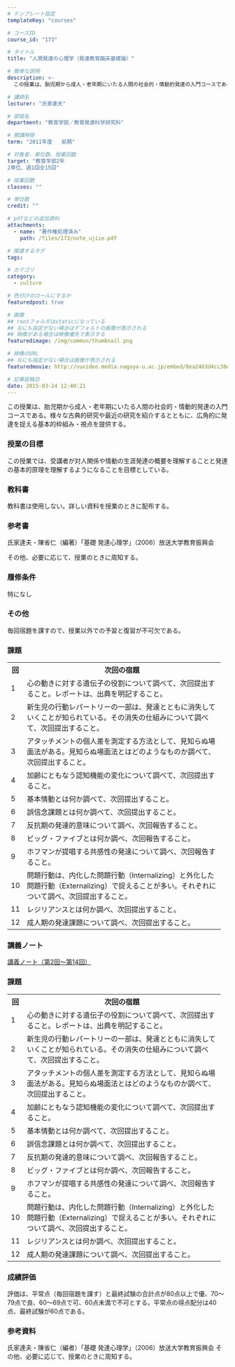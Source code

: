 ```yaml
---
# テンプレート指定
templateKey: "courses"

# コースID
course_id: "173"

# タイトル
title: "人間発達の心理学（発達教育臨床基礎論）"

# 簡単な説明
description: >-
  この授業は、胎児期から成人・老年期にいたる人間の社会的・情動的発達の入門コースである。様々な古典的研究や最近の研究を紹介するとともに、広角的に発達を捉える基本的枠組み・視点を提供する。...

# 講師名
lecturer: "氏家達夫"

# 部局名
department: "教育学部／教育発達科学研究科"

# 開講時限
term: "2011年度	前期"

# 対象者、単位数、授業回数
target: "教育学部2年
2単位、週1回全15回"

# 授業回数
classes: ""

# 単位数
credit: ""

# pdfなどの追加資料
attachments: 
  - name: "著作権処理済み" 
    path: /files/173/note_ujiie.pdf

# 関連するタグ
tags:

# カテゴリ
category:
  - culture

# 色付けのロールにするか
featuredpost: true

# 画像
## rootフォルダはstaticになっている
## なにも指定がない場合はデフォルトの画像が表示される
## 映像がある場合は映像優先で表示する
featuredimage: /img/common/thumbnail.png

# 映像のURL
## なにも指定がない場合は画像が表示される
featuredmovie: http://nuvideo.media.nagoya-u.ac.jp/embed/8ea2483d4cc38e8209f3fb34204700aa7f5ace40

# 記事投稿日
date: 2015-03-24 12:40:21
---
```


この授業は、胎児期から成人・老年期にいたる人間の社会的・情動的発達の入門コースである。様々な古典的研究や最近の研究を紹介するとともに、広角的に発達を捉える基本的枠組み・視点を提供する。








### 授業の目標

この授業では、受講者が対人関係や情動の生涯発達の概要を理解することと発達の基本的原理を理解するようになることを目標としている。

### 教科書

教科書は使用しない。詳しい資料を授業のときに配布する。

### 参考書

氏家達夫・陳省仁（編著）「基礎 発達心理学」（2006）放送大学教育振興会

その他、必要に応じて、授業のときに周知する。

### 履修条件

特になし

### その他

毎回宿題を課すので、授業以外での予習と復習が不可欠である。

### 課題

<table class="basic" width="455">
<tr>
<th width="20" class="center">
回
</th>

<th width="435" class="center">
次回の宿題
</th>
</tr>

<tr>
<td width="20" class="center">
1
</td>

<td width="435">
心の動きに対する遺伝子の役割について調べて、次回提出すること。レポートは、出典を明記すること。
</td>
</tr>

<tr>
<td width="20" class="center">
2
</td>

<td width="435" >
新生児の行動レパートリーの一部は、発達とともに消失していくことが知られている。その消失の仕組みについて調べて、次回提出すること。
</td>
</tr>

<tr>
<td width="20" class="center">
3
</td>

<td width="435">
アタッチメントの個人差を測定する方法として、見知らぬ場面法がある。見知らぬ場面法とはどのようなものか調べて、次回提出すること。
</td>
</tr>

<tr>
<td width="20" class="center">
4
</td>

<td width="435">
加齢にともなう認知機能の変化について調べて、次回提出すること。
</td>
</tr>

<tr>
<td width="20" class="center">
5
</td>

<td width="435">
基本情動とは何か調べて、次回提出すること。
</td>
</tr>

<tr>
<td width="20" class="center">
6
</td>

<td width="435">
誤信念課題とは何か調べて、次回提出すること。
</td>
</tr>

<tr>
<td width="20" class="center">
7
</td>

<td width="435">
反抗期の発達的意味について調べ、次回報告すること。
</td>
</tr>

<tr>
<td width="20" class="center">
8
</td>

<td width="435">
ビッグ・ファイブとは何か調べ、次回報告すること。
</td>
</tr>

<tr>
<td width="20" class="center">
9
</td>

<td width="435">
ホフマンが提唱する共感性の発達について調べ、次回報告すること。
</td>
</tr>

<tr>
<td width="20" class="center">
10
</td>

<td width="435">
問題行動は、内化した問題行動（Internalizing）と外化した問題行動（Externalizing）で捉えることが多い。それぞれについて調べ、次回提出すること。
</td>
</tr>

<tr>
<td width="20" class="center">
11
</td>

<td width="435">
レジリアンスとは何か調べ、次回提出すること。
</td>
</tr>

<tr>
<td width="20" class="center">
12
</td>

<td width="435">
成人期の発達課題について調べ、次回提出すること。
</td>
</tr>
</table>





### 講義ノート

[講義ノート（第2回〜第14回）](/files/173/note_ujiie.pdf) 


### 課題

<table class="basic" width="455">
<tr>
<th width="20" class="center">
回
</th>

<th width="435" class="center">
次回の宿題
</th>
</tr>

<tr>
<td width="20" class="center">
1
</td>

<td width="435">
心の動きに対する遺伝子の役割について調べて、次回提出すること。レポートは、出典を明記すること。
</td>
</tr>

<tr>
<td width="20" class="center">
2
</td>

<td width="435" >
新生児の行動レパートリーの一部は、発達とともに消失していくことが知られている。その消失の仕組みについて調べて、次回提出すること。
</td>
</tr>

<tr>
<td width="20" class="center">
3
</td>

<td width="435">
アタッチメントの個人差を測定する方法として、見知らぬ場面法がある。見知らぬ場面法とはどのようなものか調べて、次回提出すること。
</td>
</tr>

<tr>
<td width="20" class="center">
4
</td>

<td width="435">
加齢にともなう認知機能の変化について調べて、次回提出すること。
</td>
</tr>

<tr>
<td width="20" class="center">
5
</td>

<td width="435">
基本情動とは何か調べて、次回提出すること。
</td>
</tr>

<tr>
<td width="20" class="center">
6
</td>

<td width="435">
誤信念課題とは何か調べて、次回提出すること。
</td>
</tr>

<tr>
<td width="20" class="center">
7
</td>

<td width="435">
反抗期の発達的意味について調べ、次回報告すること。
</td>
</tr>

<tr>
<td width="20" class="center">
8
</td>

<td width="435">
ビッグ・ファイブとは何か調べ、次回報告すること。
</td>
</tr>

<tr>
<td width="20" class="center">
9
</td>

<td width="435">
ホフマンが提唱する共感性の発達について調べ、次回報告すること。
</td>
</tr>

<tr>
<td width="20" class="center">
10
</td>

<td width="435">
問題行動は、内化した問題行動（Internalizing）と外化した問題行動（Externalizing）で捉えることが多い。それぞれについて調べ、次回提出すること。
</td>
</tr>

<tr>
<td width="20" class="center">
11
</td>

<td width="435">
レジリアンスとは何か調べ、次回提出すること。
</td>
</tr>

<tr>
<td width="20" class="center">
12
</td>

<td width="435">
成人期の発達課題について調べ、次回提出すること。
</td>
</tr>
</table>


### 成績評価

評価は、平常点（毎回宿題を課す）と最終試験の合計点が80点以上で優、70〜79点で良、60〜69点で可、60点未満で不可とする。平常点の得点配分は40点、最終試験が60点である。


### 参考資料

氏家達夫・陳省仁（編者）「基礎 発達心理学」（2006）放送大学教育振興会 その他、必要に応じて、授業のときに周知する。